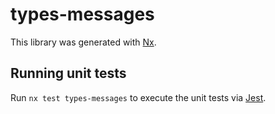 # types-messages

This library was generated with [Nx](https://nx.dev).

## Running unit tests

Run `nx test types-messages` to execute the unit tests via [Jest](https://jestjs.io).
